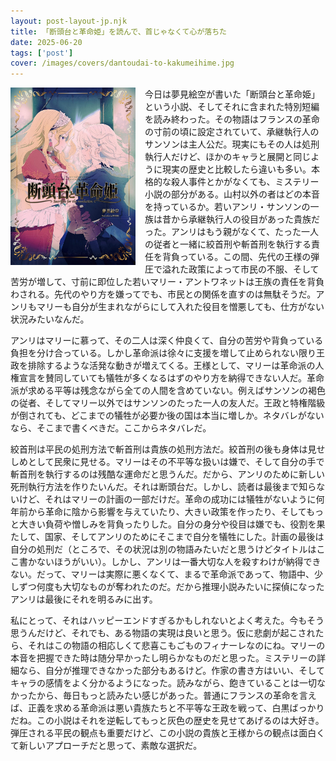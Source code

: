 ```yaml
---
layout: post-layout-jp.njk 
title: 「断頭台と革命姫」を読んで、首じゃなくて心が落ちた
date: 2025-06-20
tags: ['post']
cover: /images/covers/dantoudai-to-kakumeihime.jpg
---
```

<img alt="表紙" width="200" align="left" style="margin: 0 15px 15px 0;" src="/images/covers/dantoudai-to-kakumeihime.jpg"/>

今日は夢見絵空が書いた「断頭台と革命姫」という小説、そしてそれに含まれた特別短編を読み終わった。その物語はフランスの革命の寸前の頃に設定されていて、承継執行人のサンソンは主人公だ。現実にもその人は処刑執行人だけど、ほかのキャラと展開と同じように現実の歴史と比較したら違いも多い。本格的な殺人事件とかがなくても、ミステリー小説の部分がある。山村以外の者はどの本音を持っているか。若いアンリ・サンソンの一族は昔から承継執行人の役目があった貴族だった。アンリはもう親がなくて、たった一人の従者と一緒に絞首刑や斬首刑を執行する責任を背負っている。この間、先代の王様の弾圧で溢れた政策によって市民の不服、そして苦労が増して、寸前に即位した若いマリー・アントワネットは王族の責任を背負わされる。先代のやり方を嫌ってでも、市民との関係を直すのは無駄そうだ。アンリもマリーも自分が生まれながらにして入れた役目を憎悪しても、仕方がない状況みたいなんだ。

アンリはマリーに慕って、その二人は深く仲良くて、自分の苦労や背負っている負担を分け合っている。しかし革命派は徐々に支援を増して止められない限り王政を排除するような活発な動きが増えてくる。王様として、マリーは革命派の人権宣言を賛同していても犠牲が多くなるはずのやり方を納得できない人だ。革命派が求める平等は残念ながら全ての人間を含めていない。例えばサンソンの褐色の従者、そしてマリー以外ではサンソンのたった一人の友人だ。王政と特権階級が倒されても、どこまでの犠牲が必要か後の国は本当に増しか。ネタバレがないなら、そこまで書くべきだ。ここからネタバレだ。

絞首刑は平民の処刑方法で斬首刑は貴族の処刑方法だ。絞首刑の後も身体は見せしめとして民衆に見せる。マリーはその不平等な扱いは嫌で、そして自分の手で斬首刑を執行するのは残酷な運命だと思うんだ。だから、アンリのために新しい死刑執行方法を作りたいんだ。それは断頭台だ。しかし、読者は最後まで知らないけど、それはマリーの計画の一部だけだ。革命の成功には犠牲がないように何年前から革命に陰から影響を与えていたり、大きい政策を作ったり、そしてもっと大きい負荷や憎しみを背負ったりした。自分の身分や役目は嫌でも、役割を果たして、国家、そしてアンリのためにそこまで自分を犠牲にした。計画の最後は自分の処刑だ（ところで、その状況は別の物語みたいだと思うけどタイトルはここ書かないほうがいい）。しかし、アンリは一番大切な人を殺すわけが納得できない。だって、マリーは実際に悪くなくて、まるで革命派であって、物語中、少しずつ何度も大切なものが奪われたのだ。だから推理小説みたいに探偵になったアンリは最後にそれを明るみに出す。

私にとって、それはハッピーエンドすぎるかもしれないとよく考えた。今もそう思うんだけど、それでも、ある物語の実現は良いと思う。仮に悲劇が起こされたら、それはこの物語の相応しくて悲喜こもごものフィナーレなのにね。マリーの本音を把握できた時は随分早かったし明らかなものだと思った。ミステリーの詳細なら、自分が推理できなかった部分もあるけど。作家の書き方はいい、そしてキャラの感情をよく分かるようになった。読みながら、飽きていることは一切なかったから、毎日もっと読みたい感じがあった。普通にフランスの革命を言えば、正義を求める革命派は悪い貴族たちと不平等な王政を戦って、白黒ばっかりだね。この小説はそれを逆転してもっと灰色の歴史を見せてあげるのは大好き。弾圧される平民の観点も重要だけど、この小説の貴族と王様からの観点は面白くて新しいアプローチだと思って、素敵な選択だ。
